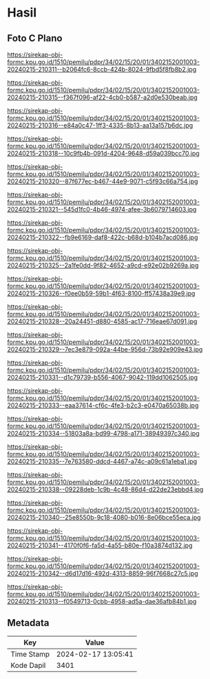 # Hasil

## Foto C Plano

https://sirekap-obj-formc.kpu.go.id/1510/pemilu/pdpr/34/02/15/20/01/3402152001003-20240215-210311--b2064fc6-8ccb-424b-8024-9fbd5f8fb8b2.jpg

https://sirekap-obj-formc.kpu.go.id/1510/pemilu/pdpr/34/02/15/20/01/3402152001003-20240215-210315--f367f096-af22-4cb0-b587-a2d0e530beab.jpg

https://sirekap-obj-formc.kpu.go.id/1510/pemilu/pdpr/34/02/15/20/01/3402152001003-20240215-210316--e84a0c47-1ff3-4335-8b13-aa13a157b6dc.jpg

https://sirekap-obj-formc.kpu.go.id/1510/pemilu/pdpr/34/02/15/20/01/3402152001003-20240215-210318--10c9fb4b-091d-4204-9648-d59a039bcc70.jpg

https://sirekap-obj-formc.kpu.go.id/1510/pemilu/pdpr/34/02/15/20/01/3402152001003-20240215-210320--87f677ec-b467-44e9-9071-c5f93c66a754.jpg

https://sirekap-obj-formc.kpu.go.id/1510/pemilu/pdpr/34/02/15/20/01/3402152001003-20240215-210321--545d1fc0-4b46-4974-afee-3b6079714603.jpg

https://sirekap-obj-formc.kpu.go.id/1510/pemilu/pdpr/34/02/15/20/01/3402152001003-20240215-210322--fb9e6169-daf8-422c-b68d-b104b7acd086.jpg

https://sirekap-obj-formc.kpu.go.id/1510/pemilu/pdpr/34/02/15/20/01/3402152001003-20240215-210325--2a1fe0dd-9f82-4652-a9cd-e92e02b9269a.jpg

https://sirekap-obj-formc.kpu.go.id/1510/pemilu/pdpr/34/02/15/20/01/3402152001003-20240215-210326--f0ee0b59-59b1-4f63-8100-ff57438a39e9.jpg

https://sirekap-obj-formc.kpu.go.id/1510/pemilu/pdpr/34/02/15/20/01/3402152001003-20240215-210328--20a24451-d880-4585-ac17-716eae67d091.jpg

https://sirekap-obj-formc.kpu.go.id/1510/pemilu/pdpr/34/02/15/20/01/3402152001003-20240215-210329--7ec3e879-092a-44be-956d-73b92e909e43.jpg

https://sirekap-obj-formc.kpu.go.id/1510/pemilu/pdpr/34/02/15/20/01/3402152001003-20240215-210331--d1c79739-b556-4067-9042-119dd1062505.jpg

https://sirekap-obj-formc.kpu.go.id/1510/pemilu/pdpr/34/02/15/20/01/3402152001003-20240215-210333--eaa37614-cf6c-4fe3-b2c3-e0470a65038b.jpg

https://sirekap-obj-formc.kpu.go.id/1510/pemilu/pdpr/34/02/15/20/01/3402152001003-20240215-210334--51803a8a-bd99-4798-a171-38949397c340.jpg

https://sirekap-obj-formc.kpu.go.id/1510/pemilu/pdpr/34/02/15/20/01/3402152001003-20240215-210335--7e763580-ddcd-4467-a74c-a09c61a1eba1.jpg

https://sirekap-obj-formc.kpu.go.id/1510/pemilu/pdpr/34/02/15/20/01/3402152001003-20240215-210338--09228deb-1c9b-4c48-86d4-d22de23ebbd4.jpg

https://sirekap-obj-formc.kpu.go.id/1510/pemilu/pdpr/34/02/15/20/01/3402152001003-20240215-210340--25e8550b-9c18-4080-b016-8e06bce55eca.jpg

https://sirekap-obj-formc.kpu.go.id/1510/pemilu/pdpr/34/02/15/20/01/3402152001003-20240215-210341--4170f0f6-fa5d-4a55-b80e-f10a3874d132.jpg

https://sirekap-obj-formc.kpu.go.id/1510/pemilu/pdpr/34/02/15/20/01/3402152001003-20240215-210342--d6d17d16-492d-4313-8859-96f7668c27c5.jpg

https://sirekap-obj-formc.kpu.go.id/1510/pemilu/pdpr/34/02/15/20/01/3402152001003-20240215-210313--f0549713-0cbb-4958-ad5a-dae36afb84b1.jpg


## Metadata

| Key        | Value               |
| ---------- | ------------------- |
| Time Stamp | 2024-02-17 13:05:41 |
| Kode Dapil | 3401                |



